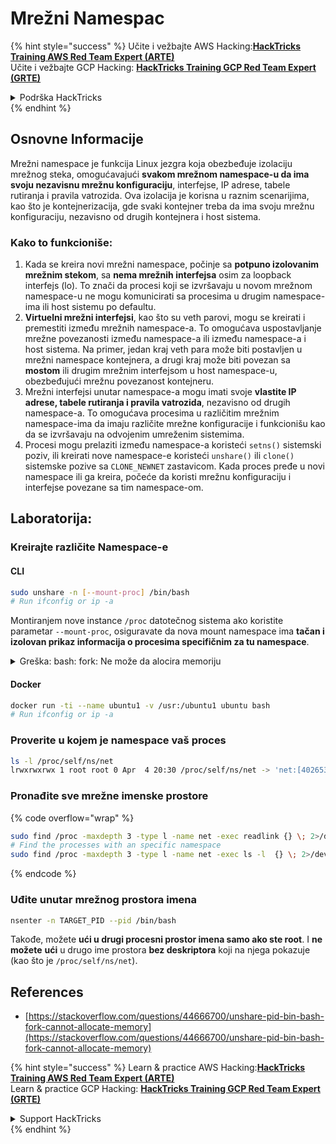 # Mrežni Namespac

{% hint style="success" %}
Učite i vežbajte AWS Hacking:<img src="/.gitbook/assets/arte.png" alt="" data-size="line">[**HackTricks Training AWS Red Team Expert (ARTE)**](https://training.hacktricks.xyz/courses/arte)<img src="/.gitbook/assets/arte.png" alt="" data-size="line">\
Učite i vežbajte GCP Hacking: <img src="/.gitbook/assets/grte.png" alt="" data-size="line">[**HackTricks Training GCP Red Team Expert (GRTE)**<img src="/.gitbook/assets/grte.png" alt="" data-size="line">](https://training.hacktricks.xyz/courses/grte)

<details>

<summary>Podrška HackTricks</summary>

* Proverite [**planove pretplate**](https://github.com/sponsors/carlospolop)!
* **Pridružite se** 💬 [**Discord grupi**](https://discord.gg/hRep4RUj7f) ili [**telegram grupi**](https://t.me/peass) ili **pratite** nas na **Twitteru** 🐦 [**@hacktricks\_live**](https://twitter.com/hacktricks\_live)**.**
* **Podelite hakerske trikove slanjem PR-ova na** [**HackTricks**](https://github.com/carlospolop/hacktricks) i [**HackTricks Cloud**](https://github.com/carlospolop/hacktricks-cloud) github repozitorijume.

</details>
{% endhint %}

## Osnovne Informacije

Mrežni namespace je funkcija Linux jezgra koja obezbeđuje izolaciju mrežnog steka, omogućavajući **svakom mrežnom namespace-u da ima svoju nezavisnu mrežnu konfiguraciju**, interfejse, IP adrese, tabele rutiranja i pravila vatrozida. Ova izolacija je korisna u raznim scenarijima, kao što je kontejnerizacija, gde svaki kontejner treba da ima svoju mrežnu konfiguraciju, nezavisno od drugih kontejnera i host sistema.

### Kako to funkcioniše:

1. Kada se kreira novi mrežni namespace, počinje sa **potpuno izolovanim mrežnim stekom**, sa **nema mrežnih interfejsa** osim za loopback interfejs (lo). To znači da procesi koji se izvršavaju u novom mrežnom namespace-u ne mogu komunicirati sa procesima u drugim namespace-ima ili host sistemu po defaultu.
2. **Virtuelni mrežni interfejsi**, kao što su veth parovi, mogu se kreirati i premestiti između mrežnih namespace-a. To omogućava uspostavljanje mrežne povezanosti između namespace-a ili između namespace-a i host sistema. Na primer, jedan kraj veth para može biti postavljen u mrežni namespace kontejnera, a drugi kraj može biti povezan sa **mostom** ili drugim mrežnim interfejsom u host namespace-u, obezbeđujući mrežnu povezanost kontejneru.
3. Mrežni interfejsi unutar namespace-a mogu imati svoje **vlastite IP adrese, tabele rutiranja i pravila vatrozida**, nezavisno od drugih namespace-a. To omogućava procesima u različitim mrežnim namespace-ima da imaju različite mrežne konfiguracije i funkcionišu kao da se izvršavaju na odvojenim umreženim sistemima.
4. Procesi mogu prelaziti između namespace-a koristeći `setns()` sistemski poziv, ili kreirati nove namespace-e koristeći `unshare()` ili `clone()` sistemske pozive sa `CLONE_NEWNET` zastavicom. Kada proces pređe u novi namespace ili ga kreira, počeće da koristi mrežnu konfiguraciju i interfejse povezane sa tim namespace-om.

## Laboratorija:

### Kreirajte različite Namespace-e

#### CLI
```bash
sudo unshare -n [--mount-proc] /bin/bash
# Run ifconfig or ip -a
```
Montiranjem nove instance `/proc` datotečnog sistema ako koristite parametar `--mount-proc`, osiguravate da nova mount namespace ima **tačan i izolovan prikaz informacija o procesima specifičnim za tu namespace**.

<details>

<summary>Greška: bash: fork: Ne može da alocira memoriju</summary>

Kada se `unshare` izvrši bez `-f` opcije, dolazi do greške zbog načina na koji Linux obrađuje nove PID (ID procesa) namespace. Ključni detalji i rešenje su navedeni u nastavku:

1. **Objašnjenje problema**:
- Linux kernel omogućava procesu da kreira nove namespace koristeći `unshare` sistemski poziv. Međutim, proces koji inicira kreiranje novog PID namespace (poznat kao "unshare" proces) ne ulazi u novi namespace; samo njegovi podprocesi to čine.
- Pokretanjem `%unshare -p /bin/bash%` pokreće se `/bin/bash` u istom procesu kao `unshare`. Kao rezultat, `/bin/bash` i njegovi podprocesi su u originalnom PID namespace.
- Prvi podproces `/bin/bash` u novom namespace postaje PID 1. Kada ovaj proces izađe, pokreće čišćenje namespace-a ako nema drugih procesa, jer PID 1 ima posebnu ulogu usvajanja siročadi procesa. Linux kernel će tada onemogućiti alokaciju PID-a u tom namespace-u.

2. **Posledica**:
- Izlazak PID 1 u novom namespace-u dovodi do čišćenja `PIDNS_HASH_ADDING` oznake. To rezultira neuspehom funkcije `alloc_pid` da alocira novi PID prilikom kreiranja novog procesa, što proizvodi grešku "Ne može da alocira memoriju".

3. **Rešenje**:
- Problem se može rešiti korišćenjem `-f` opcije sa `unshare`. Ova opcija čini da `unshare` fork-uje novi proces nakon kreiranja novog PID namespace-a.
- Izvršavanje `%unshare -fp /bin/bash%` osigurava da `unshare` komanda sama postane PID 1 u novom namespace-u. `/bin/bash` i njegovi podprocesi su tada sigurno sadržani unutar ovog novog namespace-a, sprečavajući prevremeni izlazak PID 1 i omogućavajući normalnu alokaciju PID-a.

Osiguravanjem da `unshare` radi sa `-f` oznakom, novi PID namespace se ispravno održava, omogućavajući `/bin/bash` i njegove podprocese da funkcionišu bez susretanja greške u alokaciji memorije.

</details>

#### Docker
```bash
docker run -ti --name ubuntu1 -v /usr:/ubuntu1 ubuntu bash
# Run ifconfig or ip -a
```
### &#x20;Proverite u kojem je namespace vaš proces
```bash
ls -l /proc/self/ns/net
lrwxrwxrwx 1 root root 0 Apr  4 20:30 /proc/self/ns/net -> 'net:[4026531840]'
```
### Pronađite sve mrežne imenske prostore

{% code overflow="wrap" %}
```bash
sudo find /proc -maxdepth 3 -type l -name net -exec readlink {} \; 2>/dev/null | sort -u | grep "net:"
# Find the processes with an specific namespace
sudo find /proc -maxdepth 3 -type l -name net -exec ls -l  {} \; 2>/dev/null | grep <ns-number>
```
{% endcode %}

### Uđite unutar mrežnog prostora imena
```bash
nsenter -n TARGET_PID --pid /bin/bash
```
Takođe, možete **ući u drugi procesni prostor imena samo ako ste root**. I **ne možete** **ući** u drugo ime prostora **bez deskriptora** koji na njega pokazuje (kao što je `/proc/self/ns/net`).

## References
* [https://stackoverflow.com/questions/44666700/unshare-pid-bin-bash-fork-cannot-allocate-memory](https://stackoverflow.com/questions/44666700/unshare-pid-bin-bash-fork-cannot-allocate-memory)

{% hint style="success" %}
Learn & practice AWS Hacking:<img src="/.gitbook/assets/arte.png" alt="" data-size="line">[**HackTricks Training AWS Red Team Expert (ARTE)**](https://training.hacktricks.xyz/courses/arte)<img src="/.gitbook/assets/arte.png" alt="" data-size="line">\
Learn & practice GCP Hacking: <img src="/.gitbook/assets/grte.png" alt="" data-size="line">[**HackTricks Training GCP Red Team Expert (GRTE)**<img src="/.gitbook/assets/grte.png" alt="" data-size="line">](https://training.hacktricks.xyz/courses/grte)

<details>

<summary>Support HackTricks</summary>

* Check the [**subscription plans**](https://github.com/sponsors/carlospolop)!
* **Join the** 💬 [**Discord group**](https://discord.gg/hRep4RUj7f) or the [**telegram group**](https://t.me/peass) or **follow** us on **Twitter** 🐦 [**@hacktricks\_live**](https://twitter.com/hacktricks\_live)**.**
* **Share hacking tricks by submitting PRs to the** [**HackTricks**](https://github.com/carlospolop/hacktricks) and [**HackTricks Cloud**](https://github.com/carlospolop/hacktricks-cloud) github repos.

</details>
{% endhint %}
